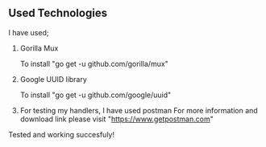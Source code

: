 ## Used Technologies

I have used;

1. Gorilla Mux
	
	To install "go get -u github.com/gorilla/mux"

2. Google UUID library
	
	To install "go get -u github.com/google/uuid"
	

3. For testing my handlers, I have used postman
	For more information and download link please visit "https://www.getpostman.com"

Tested and working succesfuly!